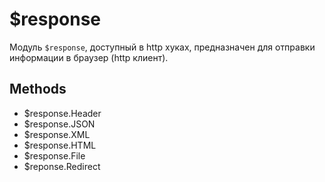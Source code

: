 # $response

Модуль `$response`, доступный в http хуках, предназначен для отправки информации в браузер (http клиент).

## Methods

* $response.Header
* $response.JSON
* $response.XML
* $response.HTML
* $response.File
* $reponse.Redirect